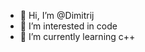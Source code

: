 - 👋 Hi, I’m @Dimitrij
- 👀 I’m interested in code
- 🌱 I’m currently learning c++

<!---
dimitrij-w/dimitrij-w is a ✨ special ✨ repository because its `README.md` (this file) appears on your GitHub profile.
You can click the Preview link to take a look at your changes.
--->
